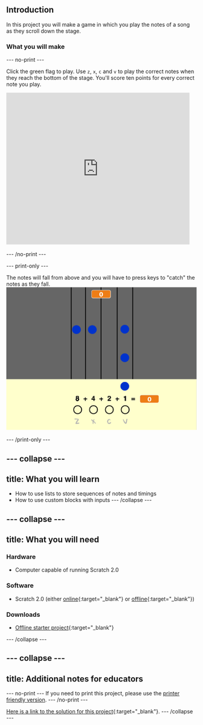 ## Introduction

In this project you will make a game in which you play the notes of a song as they scroll down the stage.

### What you will make

--- no-print ---

Click the green flag to play. Use `z`, `x`, `c` and `v` to play the correct notes when they reach the bottom of the stage. You'll score ten points for every correct note you play.

<div class="scratch-preview">
  <iframe allowtransparency="true" width="485" height="402" src="https://scratch.mit.edu/projects/embed/259028053/?autostart=false" frameborder="0"></iframe>
</div>

--- /no-print ---

--- print-only ---

The notes will fall from above and you will have to press keys to "catch" the notes as they fall.
![showcase](images/showcase.png)

--- /print-only ---

--- collapse ---
---
title: What you will learn
---
- How to use lists to store sequences of notes and timings
- How to use custom blocks with inputs
--- /collapse ---

--- collapse ---
---
title: What you will need
---

### Hardware
- Computer capable of running Scratch 2.0

### Software
+ Scratch 2.0 (either [online](http://rpf.io/scratchon){:target="_blank"} or [offline](http://rpf.io/scratchoff){:target="_blank"})

### Downloads
+ [Offline starter project](http://rpf.io/p/binary-hero-go){:target="_blank"}

--- /collapse ---

--- collapse ---
---
title: Additional notes for educators
---
--- no-print ---
If you need to print this project, please use the [printer friendly version](https://projects.raspberrypi.org/en/projects/binary-hero/print).
--- /no-print ---

[Here is a link to the solution for this project](http://rpf.io/p/binary-hero-get){:target="_blank"}.
--- /collapse ---
